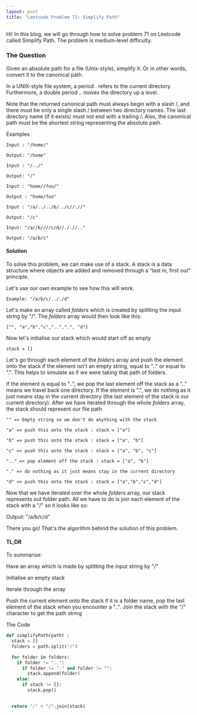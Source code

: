 ```yaml
---
layout: post
title: "Leetcode Problem 71: Simplify Path"
---
```


Hi! In this blog, we will go through how to solve problem 71 on Leetcode called Simplify Path. The problem is medium-level difficulty. 

### The Question

Given an absolute path for a file (Unix-style), simplify it. Or in other words, convert it to the canonical path.

In a UNIX-style file system, a period . refers to the current directory. Furthermore, a double period .. moves the directory up a level.

Note that the returned canonical path must always begin with a slash /, and there must be only a single slash / between two directory names. The last directory name (if it exists) must not end with a trailing /. Also, the canonical path must be the shortest string representing the absolute path.



Examples


```
Input : "/home/"

Output: "/home"

Input : "/../"

Output: "/"

Input : "home//foo/"

Output : "home/foo"

Input : "/a/../../b/../c//.//"

Output: "/c"

Input: "/a//b////c/d//././/.."

Output: "/a/b/c"
```


#### Solution



To solve this problem, we can make use of a stack. A stack is a data structure where objects are added and removed through a "last in, first out" principle.

Let's use our own example to see how this will work.

```
Example: "/a/b/c/.././d"
```
Let's make an array called *folders* which is created by splitting the input string by "/". The *folders* array would then look like this:

```
["", "a","b","c","..",".", "d"]
```
Now let's initialise our stack which would start off as empty

```
stack = []
```

Let's go through each element of the *folders* array and push the element onto the stack if the element isn't an empty string, equal to ".." or equal to ".". This helps to simulate as if we were taking that path of folders.

If the element is equal to "..", we pop the last element off the stack as a ".." means we travel back one directory. If the element is ".", we do nothing as it just means stay in the current directory (the last element of the stack is our current directory). After we have iterated through the whole *folders* array, the stack should represent our file path


```
"" => Empty string so we don't do anything with the stack

"a" => push this onto the stack : stack = ["a"]

"b" => push this onto the stack : stack = ["a", "b"]

"c" => push this onto the stack : stack = ["a", "b", "c"]

".." => pop element off the stack : stack = ["a", "b"]

"." => do nothing as it just means stay in the current directory

"d" => push this onto the stack : stack = ["a","b","c","d"]
```


Now that we have iterated over the whole *folders* array, our stack represents out folder path. All we have to do is join each element of the stack with a "/" so it looks like so:



Output: "/a/b/c/d"



There you go! That's the algorithm behind the solution of this problem. 

#### TL;DR

To summarise:

Have an array which is made by splitting the input string by "/"

Initialise an empty stack

Iterate through the array

Push the current element onto the stack if it is a folder name, pop the last element of the stack when you encounter a "..".
Join the stack with the "/" character to get the path string


The Code

```python
def simplifyPath(path) :
  stack = []
  folders = path.split("/")

  for folder in folders:
    if folder != "..":
      if folder != "." and folder != "":
        stack.append(folder)
    else:
      if stack != []:
        stack.pop()

            
  return "/" + "/".join(stack)
```
            













